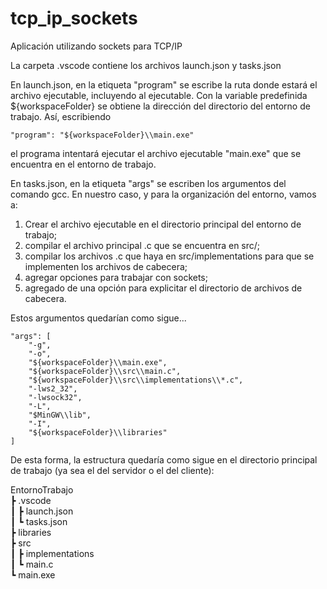 # tcp_ip_sockets
Aplicación utilizando sockets para TCP/IP

La carpeta .vscode contiene los archivos launch.json y tasks.json

En launch.json, en la etiqueta "program" se escribe la ruta donde estará el archivo ejecutable, incluyendo al ejecutable.
Con la variable predefinida ${workspaceFolder} se obtiene la dirección del directorio del entorno de trabajo. Así, escribiendo

    "program": "${workspaceFolder}\\main.exe"

el programa intentará ejecutar el archivo ejecutable "main.exe" que se encuentra en el entorno de trabajo.

En tasks.json, en la etiqueta "args" se escriben los argumentos del comando gcc. En nuestro caso, y para la organización del entorno, vamos a:

 1) Crear el archivo ejecutable en el directorio principal del entorno de trabajo;
 2) compilar el archivo principal .c que se encuentra en src/;
 3) compilar los archivos .c que haya en src/implementations para que se implementen los archivos de cabecera;
 4) agregar opciones para trabajar con sockets;
 5) agregado de una opción para explicitar el directorio de archivos de cabecera.

Estos argumentos quedarían como sigue...

    "args": [
        "-g",
        "-o",
        "${workspaceFolder}\\main.exe",
        "${workspaceFolder}\\src\\main.c",
        "${workspaceFolder}\\src\\implementations\\*.c",
        "-lws2_32",
        "-lwsock32",
        "-L",
        "$MinGW\\lib",
        "-I",
        "${workspaceFolder}\\libraries"
    ]

De esta forma, la estructura quedaría como sigue en el directorio principal de trabajo (ya sea el del servidor o el del cliente):

EntornoTrabajo \
 ┣ .vscode \
 ┃ ┣ launch.json \
 ┃ ┗ tasks.json \
 ┣ libraries \
 ┣ src \
 ┃ ┣ implementations \
 ┃ ┗ main.c \
 ┗ main.exe 